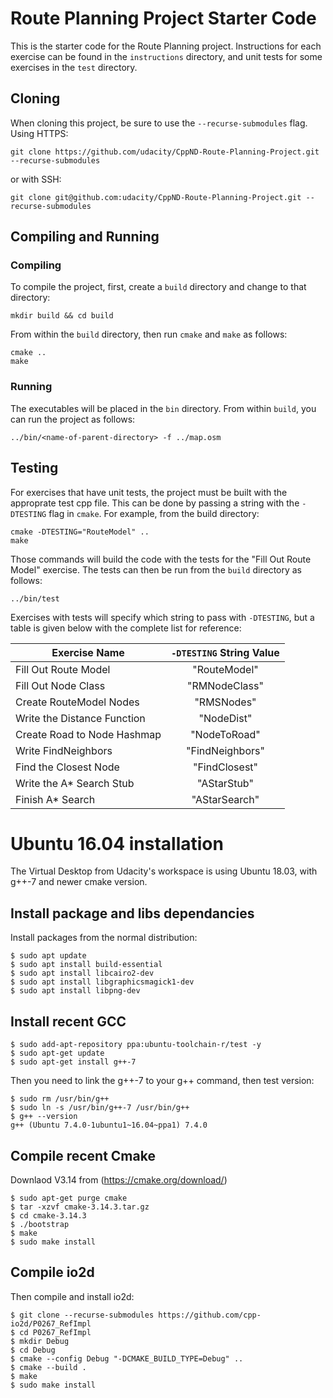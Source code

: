 # Route Planning Project Starter Code

This is the starter code for the Route Planning project. Instructions for each exercise can be found in the `instructions` directory, and unit tests for some exercises in the `test` directory.

## Cloning

When cloning this project, be sure to use the `--recurse-submodules` flag. Using HTTPS:
```
git clone https://github.com/udacity/CppND-Route-Planning-Project.git --recurse-submodules
```
or with SSH:
```
git clone git@github.com:udacity/CppND-Route-Planning-Project.git --recurse-submodules
```

## Compiling and Running

### Compiling
To compile the project, first, create a `build` directory and change to that directory:
```
mkdir build && cd build
```
From within the `build` directory, then run `cmake` and `make` as follows:
```
cmake ..
make
```
### Running
The executables will be placed in the `bin` directory. From within `build`, you can run the project as follows:
```
../bin/<name-of-parent-directory> -f ../map.osm
```

## Testing

For exercises that have unit tests, the project must be built with the approprate test cpp file. This can be done by passing a string with the `-DTESTING` flag in `cmake`. For example, from the build directory:
```
cmake -DTESTING="RouteModel" ..
make
```
Those commands will build the code with the tests for the "Fill Out Route Model" exercise. The tests can then be run from the `build` directory as follows:
```
../bin/test
```
Exercises with tests will specify which string to pass with `-DTESTING`, but a table is given below with the complete list for reference:

| Exercise Name               | `-DTESTING` String Value |
|-----------------------------|:------------------------:|
| Fill Out Route Model        |       "RouteModel"       |
| Fill Out Node Class         |       "RMNodeClass"      |
| Create RouteModel Nodes     |        "RMSNodes"        |
| Write the Distance Function |        "NodeDist"        |
| Create Road to Node Hashmap |       "NodeToRoad"       |
| Write FindNeighbors         |      "FindNeighbors"     |
| Find the Closest Node       |       "FindClosest"      |
| Write the A\* Search Stub   |        "AStarStub"       |
| Finish A\* Search           |       "AStarSearch"      |

# Ubuntu 16.04 installation
The Virtual Desktop from Udacity's workspace is using Ubuntu 18.03, with g++-7 and newer cmake version.

## Install package and libs dependancies
Install packages from the normal distribution:
```
$ sudo apt update
$ sudo apt install build-essential
$ sudo apt install libcairo2-dev
$ sudo apt install libgraphicsmagick1-dev
$ sudo apt install libpng-dev
```

## Install recent GCC

```
$ sudo add-apt-repository ppa:ubuntu-toolchain-r/test -y
$ sudo apt-get update
$ sudo apt-get install g++-7
```

Then you need to link the g++-7 to your g++ command, then test version:
```
$ sudo rm /usr/bin/g++
$ sudo ln -s /usr/bin/g++-7 /usr/bin/g++
$ g++ --version
g++ (Ubuntu 7.4.0-1ubuntu1~16.04~ppa1) 7.4.0
```

## Compile recent Cmake
Downlaod V3.14 from (https://cmake.org/download/)

```
$ sudo apt-get purge cmake
$ tar -xzvf cmake-3.14.3.tar.gz
$ cd cmake-3.14.3
$ ./bootstrap
$ make
$ sudo make install 
```

## Compile io2d
Then compile and install io2d:
```
$ git clone --recurse-submodules https://github.com/cpp-io2d/P0267_RefImpl
$ cd P0267_RefImpl
$ mkdir Debug
$ cd Debug
$ cmake --config Debug "-DCMAKE_BUILD_TYPE=Debug" ..
$ cmake --build .
$ make
$ sudo make install
```
